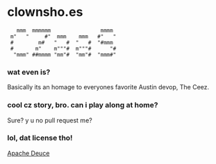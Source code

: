 # clownsho.es

```
   mmm  mmmmmm                mmmm
 m"   "     #"  mmm    mmm   #"   "
 #        m#   "   #  "   #  "#mmm
 #       m"    m"""#  m"""#      "#
  "mmm" ##mmmm "mm"#  "mm"#  "mmm#"
```

### wat even is?

Basically its an homage to everyones favorite Austin devop, The Ceez.

### cool cz story, bro.  can i play along at home?

Sure?  y u no pull request me?

### lol, dat license tho!

[Apache Deuce](LICENSE)
